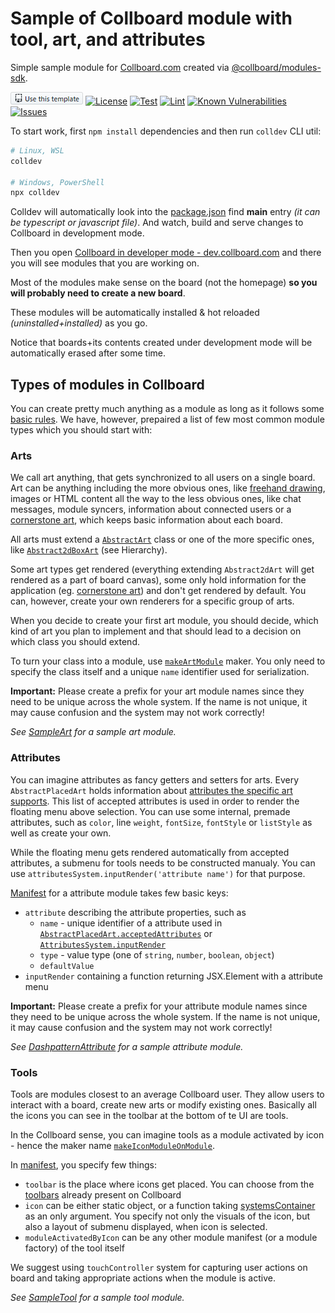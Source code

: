 # Sample of Collboard module with tool, art, and attributes

Simple sample module for [Collboard.com](https://collboard.com/) created via [@collboard/modules-sdk](https://www.npmjs.com/package/@collboard/modules-sdk).

[![Use this template](https://raw.githubusercontent.com/collboard/docs/main/buttons/use-this-template.button.png)](https://github.com/collboard/module-sample-objects/generate)
[![License](https://img.shields.io/github/license/collboard/module-sample-objects.svg?style=flat)](https://raw.githubusercontent.com/collboard/module-sample-objects/master/LICENSE)
[![Test](https://github.com/collboard/module-sample-objects/actions/workflows/test.yml/badge.svg)](https://github.com/collboard/module-sample-objects/actions/workflows/test.yml)
[![Lint](https://github.com/collboard/module-sample-objects/actions/workflows/lint.yml/badge.svg)](https://github.com/collboard/module-sample-objects/actions/workflows/lint.yml)
[![Known Vulnerabilities](https://snyk.io/test/github/collboard/module-sample-objects/badge.svg)](https://snyk.io/test/github/collboard/module-sample-objects)
[![Issues](https://img.shields.io/github/issues/collboard/module-sample-objects.svg?style=flat)](https://github.com/collboard/module-sample-objects/issues)

To start work, first `npm install` dependencies and then run `colldev` CLI util:

```bash
# Linux, WSL
colldev

# Windows, PowerShell
npx colldev
```

Colldev will automatically look into the [package.json](./package.json) find **main** entry _(it can be typescript or javascript file)_. And watch, build and serve changes to Collboard in development mode.

Then you open [Collboard in developer mode - dev.collboard.com](https://dev.collboard.com) and there you will see modules that you are working on.

Most of the modules make sense on the board (not the homepage) **so you will probably need to create a new board**.

These modules will be automatically installed & hot reloaded _(uninstalled+installed)_ as you go.

Notice that boards+its contents created under development mode will be automatically erased after some time.

## Types of modules in Collboard

You can create pretty much anything as a module as long as it follows some [basic rules](https://github.com/collboard/modules-sdk#3-create-the-main-file). We have, however, prepaired a list of few most common module types which you should start with:

### Arts

We call art anything, that gets synchronized to all users on a single board. Art can be anything including the more obvious ones, like [freehand drawing](src/SampleArt.tsx), images or HTML content all the way to the less obvious ones, like chat messages, module syncers, information about connected users or a [cornerstone art](https://collboard.github.io/modules-sdk/classes/cornerstoneart.html), which keeps basic information about each board.

All arts must extend a [`AbstractArt`](https://collboard.github.io/modules-sdk/classes/abstractart.html) class or one of the more specific ones, like [`Abstract2dBoxArt`](https://collboard.github.io/modules-sdk/classes/abstract2dboxart.html) (see Hierarchy).

Some art types get rendered (everything extending `Abstract2dArt` will get rendered as a part of board canvas), some only hold information for the application (eg. [cornerstone art](https://collboard.github.io/modules-sdk/classes/cornerstoneart.html)) and don't get rendered by default. You can, however, create your own renderers for a specific group of arts.

When you decide to create your first art module, you should decide, which kind of art you plan to implement and that should lead to a decision on which class you should extend.

To turn your class into a module, use [`makeArtModule`](https://collboard.github.io/modules-sdk/modules.html#makeartmodule) maker. You only need to specify the class itself and a unique `name` identifier used for serialization.

**Important:** Please create a prefix for your art module names since they need to be unique across the whole system. If the name is not unique, it may cause confusion and the system may not work correctly!

_See [SampleArt](src/SampleArt.tsx) for a sample art module._

### Attributes

You can imagine attributes as fancy getters and setters for arts. Every `AbstractPlacedArt` holds information about [attributes the specific art supports](https://collboard.github.io/modules-sdk/classes/abstractplacedart.html#acceptedattributes). This list of accepted attributes is used in order to render the floating menu above selection. You can use some internal, premade attributes, such as `color`, line `weight`, `fontSize`, `fontStyle` or `listStyle` as well as create your own.

While the floating menu gets rendered automatically from accepted attributes, a submenu for tools needs to be constructed manualy. You can use `attributesSystem.inputRender('attribute name')` for that purpose.

[Manifest](src/DashpatternAttribute.tsx) for a attribute module takes few basic keys:

-   `attribute` describing the attribute properties, such as
    -   `name` - unique identifier of a attribute used in [`AbstractPlacedArt.acceptedAttributes`](https://collboard.github.io/modules-sdk/classes/abstractplacedart.html#acceptedattributes) or [`AttributesSystem.inputRender`](https://collboard.github.io/modules-sdk/classes/attributessystem.html#inputrender)
    -   `type` - value type (one of `string`, `number`, `boolean`, `object`)
    -   `defaultValue`
-   `inputRender` containing a function returning JSX.Element with a attribute menu

**Important:** Please create a prefix for your attribute module names since they need to be unique across the whole system. If the name is not unique, it may cause confusion and the system may not work correctly!

_See [DashpatternAttribute](src/DashpatternAttribute.tsx) for a sample attribute module._

### Tools

Tools are modules closest to an average Collboard user. They allow users to interact with a board, create new arts or modify existing ones. Basically all the icons you can see in the toolbar at the bottom of te UI are tools.

In the Collboard sense, you can imagine tools as a module activated by icon - hence the maker name [`makeIconModuleOnModule`](https://collboard.github.io/modules-sdk/modules.html#makeiconmoduleonmodule).

In [manifest](src/SampleTool.tsx), you specify few things:

-   `toolbar` is the place where icons get placed. You can choose from the [toolbars](https://collboard.github.io/modules-sdk/enums/toolbarname.html) already present on Collboard
-   `icon` can be either static object, or a function taking [systemsContainer](https://collboard.github.io/modules-sdk/interfaces/isystems.html) as an only argument. You specify not only the visuals of the icon, but also a layout of submenu displayed, when icon is selected.
-   `moduleActivatedByIcon` can be any other module manifest (or a module factory) of the tool itself

We suggest using `touchController` system for capturing user actions on board and taking appropriate actions when the module is active.

_See [SampleTool](src/SampleTool.tsx) for a sample tool module._
